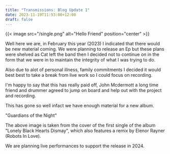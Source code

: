 ```yaml
---
title: "Transmissions: Blog Update 1"
date: 2023-11-19T11:53:08+12:00
draft: false
---
```


{{< image src="/single.png" alt="Hello Friend" position="center" >}}

Well here we are, in February this year (2023) I indicated that there would be new material coming. We were planning to release an Ep 
but these plans were shelved as Cat left the band then I decided not to continue on in the form that we were in to maintain the integrity 
of what I was trying to do.

Also due to alot of personal illness, family commitments I decided it would best best to take a break from live work so I could focus on recording.

I'm happy to say that this has really paid off, John Mcdermott a long time friend and drummer agreed to jump on board and help out with the project and 
recording.

This has gone so well infact we have enough material for a new album. 

"Guardians of the Night"

The above image is taken from the cover of the first single of the album "Lonely Black Hearts Dismay", which also features a remix by Elenor Rayner (Robots In Love).

We are planning live performances to support the release in 2024. 
















